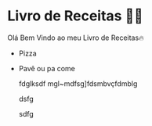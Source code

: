 # Livro de Receitas :man_cook:

Olá Bem Vindo ao meu Livro de Receitas:fire:

- Pizza

- Pavê ou pa come

  ​fdglksdf mgl~mdfsg]fdsmbvçfdmblg

  dsfg

  sdfg

